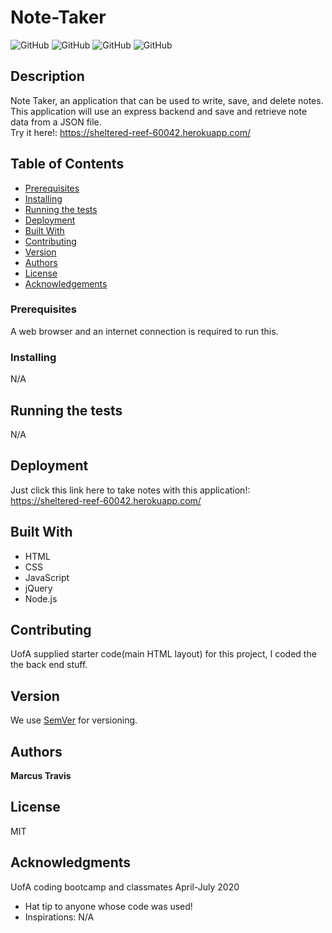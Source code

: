  
# Note-Taker

![GitHub](https://img.shields.io/github/repo-size/MarcusTravis/Weather-Dashboard?style=plastic) ![GitHub](https://img.shields.io/github/license/MarcusTravis/Weather-Dashboard?style=plastic) ![GitHub](https://img.shields.io/github/languages/top/MarcusTravis/Weather-Dashboard?style=plastic) ![GitHub](https://img.shields.io/github/followers/MarcusTravis?style=social)

## Description

Note Taker, an application that can be used to write, save, and delete notes. This application will use an express backend and save and retrieve note data from a JSON file.<br>
Try it here!: https://sheltered-reef-60042.herokuapp.com/

## Table of Contents

* [Prerequisites](#prerequisites)
* [Installing](#Installing)
* [Running the tests](#running-the-tests)
* [Deployment](#deployment)
* [Built With](#built-with)
* [Contributing](#contributing)
* [Version](#version)
* [Authors](#authors)
* [License](#license)
* [Acknowledgements](#acknowledgements)

### Prerequisites

A web browser and an internet connection is required to run this.

### Installing

N/A


## Running the tests

N/A

## Deployment

Just click this link here to take notes with this application!:<br>
https://sheltered-reef-60042.herokuapp.com/

## Built With

* HTML<br>
* CSS<br> 
* JavaScript<br> 
* jQuery<br> 
* Node.js

## Contributing

UofA supplied starter code(main HTML layout) for this project, I coded the the back end stuff.

## Version

We use [SemVer](http://semver.org/) for versioning.

## Authors

**Marcus Travis**

## License

MIT

## Acknowledgments

UofA coding bootcamp and classmates April-July 2020
* Hat tip to anyone whose code was used!
* Inspirations: N/A
